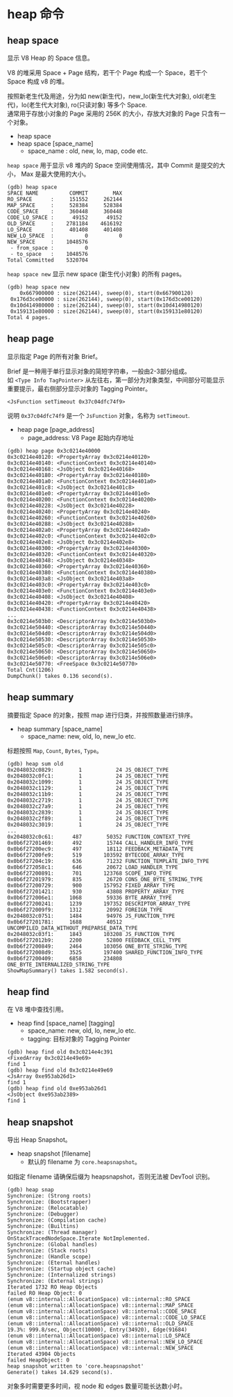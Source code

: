 # heap 命令

## heap space

显示 V8 Heap 的 Space 信息。

V8 的堆采用 Space + Page 结构，若干个 Page 构成一个 Space，若干个 Space 构成 v8 的堆。

按照新老生代及用途，分为如 new(新生代)，new_lo(新生代大对象), old(老生代)，lo(老生代大对象), ro(只读对象) 等多个 Space.   
通常用于存放小对象的 Page 采用的 256K 的大小，存放大对象的 Page 只含有一个对象。

* heap space
* heap space [space_name]
    * space_name : old, new, lo, map, code etc.

`heap space` 用于显示 v8 堆内的 Space 空间使用情况，其中 Commit 是提交的大小， Max 是最大使用的大小。
```
(gdb) heap space
SPACE NAME          COMMIT        MAX
RO_SPACE      :     151552     262144
MAP_SPACE     :     528384     528384
CODE_SPACE    :     360448     360448
CODE_LO_SPACE :      49152      49152
OLD_SPACE     :    2781184    4616192
LO_SPACE      :     401408     401408
NEW_LO_SPACE  :          0          0
NEW_SPACE     :    1048576
 - from_space :          0
 - to_space   :    1048576
Total Committed    5320704
```

`heap space new` 显示 new space (新生代小对象) 的所有 pages。
```
(gdb) heap space new
    0x667900000 : size(262144), sweep(0), start(0x667900120)
 0x176d3ce00000 : size(262144), sweep(0), start(0x176d3ce00120)
 0x10d414980000 : size(262144), sweep(0), start(0x10d414980120)
 0x159131e80000 : size(262144), sweep(0), start(0x159131e80120)
Total 4 pages.
```


## heap page

显示指定 Page 的所有对象 Brief。

Brief 是一种用于单行显示对象的简短字符串，一般由2-3部分组成。   
如 `<Type Info TagPointer>` 
从左往右，第一部分为对象类型，中间部分可能显示重要提示，最右侧部分显示对象的 Tagging Pointer。

```
<JsFunction setTimeout 0x37c04dfc74f9>
```
说明 `0x37c04dfc74f9` 是一个 `JsFunction` 对象，名称为 `setTimeout`.

* heap page [page_address]
    * page_address: V8 Page 起始内存地址

```
(gdb) heap page 0x3c0214e40000
0x3c0214e40120: <PropertyArray 0x3c0214e40120>
0x3c0214e40140: <FunctionContext 0x3c0214e40140>
0x3c0214e40168: <JsObject 0x3c0214e40168>
0x3c0214e40180: <PropertyArray 0x3c0214e40180>
0x3c0214e401a0: <FunctionContext 0x3c0214e401a0>
0x3c0214e401c8: <JsObject 0x3c0214e401c8>
0x3c0214e401e0: <PropertyArray 0x3c0214e401e0>
0x3c0214e40200: <FunctionContext 0x3c0214e40200>
0x3c0214e40228: <JsObject 0x3c0214e40228>
0x3c0214e40240: <PropertyArray 0x3c0214e40240>
0x3c0214e40260: <FunctionContext 0x3c0214e40260>
0x3c0214e40288: <JsObject 0x3c0214e40288>
0x3c0214e402a0: <PropertyArray 0x3c0214e402a0>
0x3c0214e402c0: <FunctionContext 0x3c0214e402c0>
0x3c0214e402e8: <JsObject 0x3c0214e402e8>
0x3c0214e40300: <PropertyArray 0x3c0214e40300>
0x3c0214e40320: <FunctionContext 0x3c0214e40320>
0x3c0214e40348: <JsObject 0x3c0214e40348>
0x3c0214e40360: <PropertyArray 0x3c0214e40360>
0x3c0214e40380: <FunctionContext 0x3c0214e40380>
0x3c0214e403a8: <JsObject 0x3c0214e403a8>
0x3c0214e403c0: <PropertyArray 0x3c0214e403c0>
0x3c0214e403e0: <FunctionContext 0x3c0214e403e0>
0x3c0214e40408: <JsObject 0x3c0214e40408>
0x3c0214e40420: <PropertyArray 0x3c0214e40420>
0x3c0214e40438: <FunctionContext 0x3c0214e40438>
...
0x3c0214e503b0: <DescriptorArray 0x3c0214e503b0>
0x3c0214e50440: <DescriptorArray 0x3c0214e50440>
0x3c0214e504d0: <DescriptorArray 0x3c0214e504d0>
0x3c0214e50530: <DescriptorArray 0x3c0214e50530>
0x3c0214e505c0: <DescriptorArray 0x3c0214e505c0>
0x3c0214e50650: <DescriptorArray 0x3c0214e50650>
0x3c0214e506e0: <DescriptorArray 0x3c0214e506e0>
0x3c0214e50770: <FreeSpace 0x3c0214e50770>
Total Cnt(1206)
DumpChunk() takes 0.136 second(s).
```


## heap summary 

摘要指定 Space 的对象，按照 map 进行归类，并按照数量进行排序。

* heap summary [space_name]
    * space_name: new, old, lo, new_lo etc.

标题按照 `Map`, `Count`, `Bytes`, `Type`。
```
(gdb) heap sum old
0x2048032c0829:        1           24 JS_OBJECT_TYPE
0x2048032c0fc1:        1           24 JS_OBJECT_TYPE
0x2048032c1099:        1           24 JS_OBJECT_TYPE
0x2048032c1129:        1           24 JS_OBJECT_TYPE
0x2048032c11b9:        1           24 JS_OBJECT_TYPE
0x2048032c2719:        1           24 JS_OBJECT_TYPE
0x2048032c27a9:        1           24 JS_OBJECT_TYPE
0x2048032c2839:        1           24 JS_OBJECT_TYPE
0x2048032c2f89:        1           24 JS_OBJECT_TYPE
0x2048032c3019:        1           24 JS_OBJECT_TYPE
...
0x2048032c0c61:      487        50352 FUNCTION_CONTEXT_TYPE
0x0b6f27201469:      492        15744 CALL_HANDLER_INFO_TYPE
0x0b6f27200ec9:      497        18112 FEEDBACK_METADATA_TYPE
0x0b6f27200fe9:      519       103592 BYTECODE_ARRAY_TYPE
0x0b6f27204c19:      636        71232 FUNCTION_TEMPLATE_INFO_TYPE
0x0b6f272058c1:      646        20672 LOAD_HANDLER_TYPE
0x0b6f27200891:      701       123768 SCOPE_INFO_TYPE
0x0b6f27201979:      835        26720 CONS_ONE_BYTE_STRING_TYPE
0x0b6f27200729:      900       157952 FIXED_ARRAY_TYPE
0x0b6f27201421:      930        43808 PROPERTY_ARRAY_TYPE
0x0b6f272006e1:     1068        59336 BYTE_ARRAY_TYPE
0x0b6f27200241:     1239       197352 DESCRIPTOR_ARRAY_TYPE
0x0b6f272009f9:     1312        20992 FOREIGN_TYPE
0x2048032c0751:     1484        94976 JS_FUNCTION_TYPE
0x0b6f27201781:     1688        40512 UNCOMPILED_DATA_WITHOUT_PREPARSE_DATA_TYPE
0x2048032c03f1:     1843       103208 JS_FUNCTION_TYPE
0x0b6f272012b9:     2200        52800 FEEDBACK_CELL_TYPE
0x0b6f27200849:     2464       103056 ONE_BYTE_STRING_TYPE
0x0b6f272008d9:     3525       197400 SHARED_FUNCTION_INFO_TYPE
0x0b6f27200409:     6858       234808 ONE_BYTE_INTERNALIZED_STRING_TYPE
ShowMapSummary() takes 1.582 second(s).
```


## heap find

在 V8 堆中查找引用。

* heap find [space_name] [tagging]
    * space_name: new, old, lo, new_lo etc.
    * tagging: 目标对象的 Tagging Pointer

```
(gdb) heap find old 0x3c0214e4c391
<FixedArray 0x3c0214e49e69>
find 1
(gdb) heap find old 0x3c0214e49e69
<JsArray 0xe953ab26d1>
find 1
(gdb) heap find old 0xe953ab26d1
<JsObject 0xe953ab2389>
find 1
```


## heap snapshot

导出 Heap Snapshot。

* heap snapshot [filename]
    * 默认的 filename 为 `core.heapsnapshot`。

如指定 filename 请确保后缀为 heapsnapshot，否则无法被 DevTool 识别。

```
(gdb) heap snap
Synchronize: (Strong roots)
Synchronize: (Bootstrapper)
Synchronize: (Relocatable)
Synchronize: (Debugger)
Synchronize: (Compilation cache)
Synchronize: (Builtins)
Synchronize: (Thread manager)
OnStackTracedNodeSpace.Iterate NotImplemented.
Synchronize: (Global handles)
Synchronize: (Stack roots)
Synchronize: (Handle scope)
Synchronize: (Eternal handles)
Synchronize: (Startup object cache)
Synchronize: (Internalized strings)
Synchronize: (External strings)
Iterated 1732 RO Heap Objects
failed RO Heap Object: 0
(enum v8::internal::AllocationSpace) v8::internal::RO_SPACE
(enum v8::internal::AllocationSpace) v8::internal::MAP_SPACE
(enum v8::internal::AllocationSpace) v8::internal::CODE_SPACE
(enum v8::internal::AllocationSpace) v8::internal::CODE_LO_SPACE
(enum v8::internal::AllocationSpace) v8::internal::OLD_SPACE
19.3%: 999.8/sec, Object(10000), Entry(34920), Edge(91684)
(enum v8::internal::AllocationSpace) v8::internal::LO_SPACE
(enum v8::internal::AllocationSpace) v8::internal::NEW_LO_SPACE
(enum v8::internal::AllocationSpace) v8::internal::NEW_SPACE
Iterated 43904 Objects
failed HeapObject: 0
heap snapshot written to 'core.heapsnapshot'
Generate() takes 14.629 second(s).
```

对象多时需要更多时间，视 node 和 edges 数量可能长达数小时。
